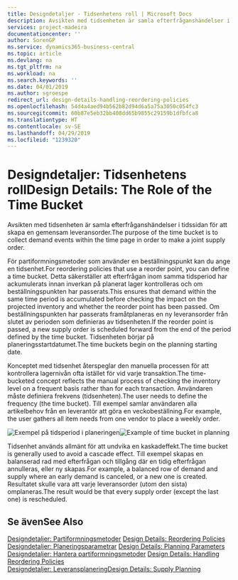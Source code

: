```yaml
---
title: Designdetaljer - Tidsenhetens roll | Microsoft Docs
description: Avsikten med tidsenheten är samla efterfråganshändelser i tidssidan för att skapa en gemensam leveransorder.
services: project-madeira
documentationcenter: ''
author: SorenGP
ms.service: dynamics365-business-central
ms.topic: article
ms.devlang: na
ms.tgt_pltfrm: na
ms.workload: na
ms.search.keywords: ''
ms.date: 04/01/2019
ms.author: sgroespe
redirect_url: design-details-handling-reordering-policies
ms.openlocfilehash: 54d4a4aed94b562b82d94d6a5a75a3050c054fc3
ms.sourcegitcommit: 60b87e5eb32bb408dd65b9855c29159b1dfbfca8
ms.translationtype: HT
ms.contentlocale: sv-SE
ms.lasthandoff: 04/29/2019
ms.locfileid: "1239320"
---
```

# <a name="design-details-the-role-of-the-time-bucket"></a><span data-ttu-id="dfaec-103">Designdetaljer: Tidsenhetens roll</span><span class="sxs-lookup"><span data-stu-id="dfaec-103">Design Details: The Role of the Time Bucket</span></span>
<span data-ttu-id="dfaec-104">Avsikten med tidsenheten är samla efterfråganshändelser i tidssidan för att skapa en gemensam leveransorder.</span><span class="sxs-lookup"><span data-stu-id="dfaec-104">The purpose of the time bucket is to collect demand events within the time page in order to make a joint supply order.</span></span>  

 <span data-ttu-id="dfaec-105">För partiformningsmetoder som använder en beställningspunkt kan du ange en tidsenhet.</span><span class="sxs-lookup"><span data-stu-id="dfaec-105">For reordering policies that use a reorder point, you can define a time bucket.</span></span> <span data-ttu-id="dfaec-106">Detta säkerställer att efterfrågan inom samma tidsperiod har ackumulerats innan inverkan på planerat lager kontrolleras och om beställningspunkten har passerats.</span><span class="sxs-lookup"><span data-stu-id="dfaec-106">This ensures that demand within the same time period is accumulated before checking the impact on the projected inventory and whether the reorder point has been passed.</span></span> <span data-ttu-id="dfaec-107">Om beställningspunkten har passerats framåtplaneras en ny leveransorder från slutet av perioden som definieras av tidsenheten.</span><span class="sxs-lookup"><span data-stu-id="dfaec-107">If the reorder point is passed, a new supply order is scheduled forward from the end of the period defined by the time bucket.</span></span> <span data-ttu-id="dfaec-108">Tidsenheten börjar på planeringsstartdatumet.</span><span class="sxs-lookup"><span data-stu-id="dfaec-108">The time buckets begin on the planning starting date.</span></span>  

 <span data-ttu-id="dfaec-109">Konceptet med tidsenhet återspeglar den manuella processen för att kontrollera lagernivån ofta istället för vid varje transaktion.</span><span class="sxs-lookup"><span data-stu-id="dfaec-109">The time-bucketed concept reflects the manual process of checking the inventory level on a frequent basis rather than for each transaction.</span></span> <span data-ttu-id="dfaec-110">Användaren måste definiera frekvens (tidsenheten).</span><span class="sxs-lookup"><span data-stu-id="dfaec-110">The user needs to define the frequency (the time bucket).</span></span> <span data-ttu-id="dfaec-111">Till exempel samlar användaren alla artikelbehov från en leverantör att göra en veckobeställning.</span><span class="sxs-lookup"><span data-stu-id="dfaec-111">For example, the user gathers all item needs from one vendor to place a weekly order.</span></span>  

 <span data-ttu-id="dfaec-112">![Exempel på tidsperiod i planeringen](media/nav_app_supply_planning_2_reorder_cycle.png "Exempel på tidsperiod i planeringen")</span><span class="sxs-lookup"><span data-stu-id="dfaec-112">![Example of time bucket in planning](media/nav_app_supply_planning_2_reorder_cycle.png "Example of time bucket in planning")</span></span>  

 <span data-ttu-id="dfaec-113">Tidsenhet används allmänt för att undvika en kaskadeffekt.</span><span class="sxs-lookup"><span data-stu-id="dfaec-113">The time bucket is generally used to avoid a cascade effect.</span></span> <span data-ttu-id="dfaec-114">Till exempel skapas en balanserad rad med efterfrågan och tillgång där en tidig efterfrågan annulleras, eller ny skapas.</span><span class="sxs-lookup"><span data-stu-id="dfaec-114">For example, a balanced row of demand and supply where an early demand is canceled, or a new one is created.</span></span> <span data-ttu-id="dfaec-115">Resultatet skulle vara att varje leveransorder (utom den sista) omplaneras.</span><span class="sxs-lookup"><span data-stu-id="dfaec-115">The result would be that every supply order (except the last one) is rescheduled.</span></span>  

## <a name="see-also"></a><span data-ttu-id="dfaec-116">Se även</span><span class="sxs-lookup"><span data-stu-id="dfaec-116">See Also</span></span>  
 <span data-ttu-id="dfaec-117">[Designdetaljer: Partiformningsmetoder](design-details-reordering-policies.md) </span><span class="sxs-lookup"><span data-stu-id="dfaec-117">[Design Details: Reordering Policies](design-details-reordering-policies.md) </span></span>  
 <span data-ttu-id="dfaec-118">[Designdetaljer: Planeringsparametrar](design-details-planning-parameters.md) </span><span class="sxs-lookup"><span data-stu-id="dfaec-118">[Design Details: Planning Parameters](design-details-planning-parameters.md) </span></span>  
 <span data-ttu-id="dfaec-119">[Designdetaljer: Hantera partiformningsmetoder](design-details-handling-reordering-policies.md) </span><span class="sxs-lookup"><span data-stu-id="dfaec-119">[Design Details: Handling Reordering Policies](design-details-handling-reordering-policies.md) </span></span>  
 [<span data-ttu-id="dfaec-120">Designdetaljer: Leveransplanering</span><span class="sxs-lookup"><span data-stu-id="dfaec-120">Design Details: Supply Planning</span></span>](design-details-supply-planning.md)

